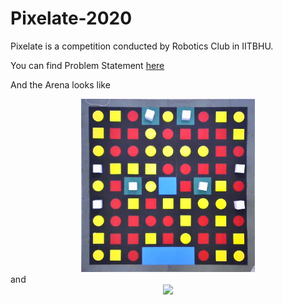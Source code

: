 # Pixelate-2020

Pixelate is a competition conducted by Robotics Club in IITBHU.

You can find Problem Statement [here](Problem_Statement.pdf)

And the Arena looks like

<div align="center">
    <img src="assets/mainArena.jpg" width="55%">
</div>
and 

<div align="center">
    <img src="assets/clip.gif">
</div>

